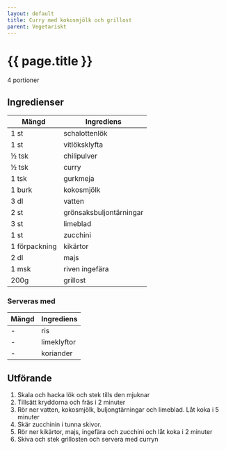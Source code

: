 ```yaml
---
layout: default
title: Curry med kokosmjölk och grillost
parent: Vegetariskt
---
```


# {{ page.title }}

4 portioner

## Ingredienser

Mängd|Ingrediens
------------ | -------------
1 st|schalottenlök
1 st|vitlöksklyfta
½ tsk|chilipulver
½ tsk|curry
1 tsk|gurkmeja
1 burk|kokosmjölk
3 dl|vatten
2 st|grönsaksbuljontärningar
3 st|limeblad
1 st|zucchini
1 förpackning|kikärtor
2 dl|majs
1 msk|riven ingefära
200g|grillost

### Serveras med

Mängd| Ingrediens
------------ | -------------
\-|ris
\-|limeklyftor
\-|koriander

## Utförande
1. Skala och hacka lök och stek tills den mjuknar
2. Tillsätt kryddorna och fräs i 2 minuter
3. Rör ner vatten, kokosmjölk, buljongtärningar och limeblad. Låt koka i 5 minuter
4. Skär zucchinin i tunna skivor.
5. Rör ner kikärtor, majs, ingefära och zucchini och låt koka i 2 minuter
6. Skiva och stek grillosten och servera med curryn

